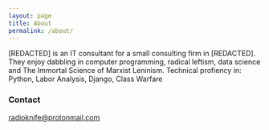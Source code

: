 ```yaml
---
layout: page
title: About
permalink: /about/
---
```


[REDACTED] is an IT consultant for a small consulting firm in [REDACTED]. 
They enjoy dabbling in computer programming, radical leftism, data science and The Immortal Science of Marxist Leninism. 
Technical profiency in: Python, Labor Analysis, Django, Class Warfare

### Contact

[radioknife@protonmail.com](mailto:radioknife@protonmail.com)
